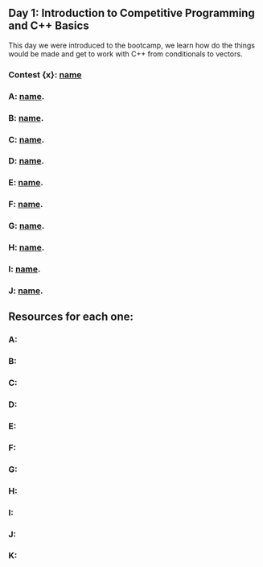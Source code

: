 ## Day 1: Introduction to Competitive Programming and C++ Basics
This day we were introduced to the bootcamp, we learn how do the things would be made and get to work with C++ from conditionals to vectors.

### Contest {x}: [name](link)

### **A:** [name](link).

### **B:** [name](link).

### **C:** [name](link).

### **D:** [name](link).

### **E:** [name](link).

### **F:** [name](link).

### **G:** [name](link).

### **H:** [name](link).

### **I:** [name](link).

### **J:** [name](link).


## Resources for each one:

### A:

### B:

### C:

### D:

### E:

### F:

### G:

### H:

### I:

### J:

### K: